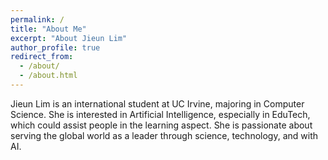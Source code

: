 ```yaml
---
permalink: /
title: "About Me"
excerpt: "About Jieun Lim"
author_profile: true
redirect_from: 
  - /about/
  - /about.html
---
```



Jieun Lim is an international student at UC Irvine, majoring in Computer Science. 
She is interested in Artificial Intelligence, especially in EduTech, which could assist people in the learning aspect. She is passionate about serving the global world as a leader through science, technology, and with AI.
